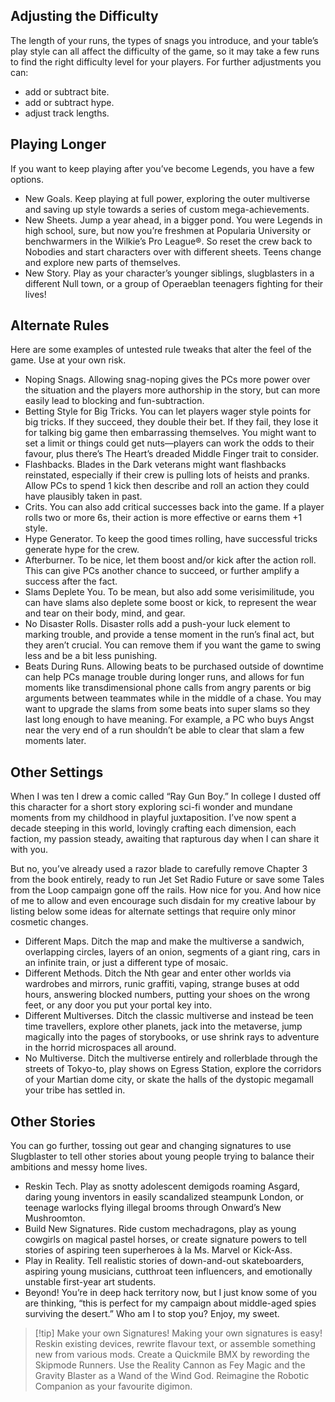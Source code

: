 ## Adjusting the Difficulty

The length of your runs, the types of snags you introduce, and your table’s play style can all affect the difficulty of the game, so it may take a few runs to find the right difficulty level for your players. For further adjustments you can:
- add or subtract bite.
- add or subtract hype.
- adjust track lengths.

## Playing Longer

If you want to keep playing after you’ve become Legends, you have a few options.
- New Goals. Keep playing at full power, exploring the outer multiverse and saving up style towards a series of custom mega-achievements.
- New Sheets. Jump a year ahead, in a bigger pond. You were Legends in high school, sure, but now you’re freshmen at Popularia University or benchwarmers in the Wilkie’s Pro League®. So reset the crew back to Nobodies and start characters over with different sheets. Teens change and explore new parts of themselves.
- New Story. Play as your character’s younger siblings, slugblasters in a different Null town, or a group of Operaeblan teenagers fighting for their lives!

## Alternate Rules

Here are some examples of untested rule tweaks that alter the feel of the game. Use at your own risk.
- Noping Snags. Allowing snag-noping gives the PCs more power over the situation and the players more authorship in the story, but can more easily lead to blocking and fun-subtraction.
- Betting Style for Big Tricks. You can let players wager style points for big tricks. If they succeed, they double their bet. If they fail, they lose it for talking big game then embarrassing themselves. You might want to set a limit or things could get nuts—players can work the odds to their favour, plus there’s The Heart’s dreaded Middle Finger trait to consider.
- Flashbacks. Blades in the Dark veterans might want flashbacks reinstated, especially if their crew is pulling lots of heists and pranks. Allow PCs to spend 1 kick then describe and roll an action they could have plausibly taken in past.
- Crits. You can also add critical successes back into the game. If a player rolls two or more 6s, their action is more effective or earns them +1 style.
- Hype Generator. To keep the good times rolling, have successful tricks generate hype for the crew.
- Afterburner. To be nice, let them boost and/or kick after the action roll. This can give PCs another chance to succeed, or further amplify a success after the fact.
- Slams Deplete You. To be mean, but also add some verisimilitude, you can have slams also deplete some boost or kick, to represent the wear and tear on their body, mind, and gear.
- No Disaster Rolls. Disaster rolls add a push-your luck element to marking trouble, and provide a tense moment in the run’s final act, but they aren’t crucial. You can remove them if you want the game to swing less and be a bit less punishing.
- Beats During Runs. Allowing beats to be purchased outside of downtime can help PCs manage trouble during longer runs, and allows for fun moments like transdimensional phone calls from angry parents or big arguments between teammates while in the middle of a chase. You may want to upgrade the slams from some beats into super slams so they last long enough to have meaning. For example, a PC who buys Angst near the very end of a run shouldn’t be able to clear that slam a few moments
later.

## Other Settings

When I was ten I drew a comic called “Ray Gun Boy.” In college I dusted off this character for a short story exploring sci-fi wonder and mundane moments from my childhood in playful juxtaposition. I’ve now spent a decade steeping in this world, lovingly crafting each dimension, each faction, my passion steady, awaiting that rapturous day when I can share it with you.

But no, you’ve already used a razor blade to carefully remove Chapter 3 from the book entirely, ready to run Jet Set Radio Future or save some Tales from the Loop campaign gone off the rails. How nice for you. And how nice of me to allow and even encourage such disdain for my creative labour by listing below some ideas for alternate settings that require only minor cosmetic changes.
- Different Maps. Ditch the map and make the multiverse a sandwich, overlapping circles, layers of an onion, segments of a giant ring, cars in an infinite train, or just a different type of mosaic.
- Different Methods. Ditch the Nth gear and enter other worlds via wardrobes and mirrors, runic graffiti, vaping, strange buses at odd hours, answering blocked numbers, putting your shoes on the wrong feet, or any door you put your portal key into.
- Different Multiverses. Ditch the classic multiverse and instead be teen time travellers, explore other planets, jack into the metaverse, jump magically into the pages of storybooks, or use shrink rays to adventure in the horrid microspaces all around.
- No Multiverse. Ditch the multiverse entirely and rollerblade through the streets of Tokyo-to, play shows on Egress Station, explore the corridors of your Martian dome city, or skate the halls of the dystopic megamall your tribe has settled in.

## Other Stories

You can go further, tossing out gear and changing signatures to use Slugblaster to tell other stories about young people trying to balance their ambitions and messy home lives.
- Reskin Tech. Play as snotty adolescent demigods roaming Asgard, daring young inventors in easily scandalized steampunk London, or teenage warlocks flying illegal brooms through Onward’s New Mushroomton.
- Build New Signatures. Ride custom mechadragons, play as young cowgirls on magical pastel horses, or create signature powers to tell stories of aspiring teen superheroes à la Ms. Marvel or Kick-Ass.
- Play in Reality. Tell realistic stories of down-and-out skateboarders, aspiring young musicians, cutthroat teen influencers, and emotionally unstable first-year art students.
- Beyond! You’re in deep hack territory now, but I just know some of you are thinking, “this is perfect for my campaign about middle-aged spies surviving the desert.” Who am I to stop you? Enjoy, my sweet.


> [!tip] Make your own Signatures!
> Making your own signatures is easy! Reskin existing devices, rewrite flavour text, or assemble something new from various mods. Create a Quickmile BMX by rewording the Skipmode Runners. Use the Reality Cannon as Fey Magic and the Gravity Blaster as a Wand of the Wind God. Reimagine the Robotic Companion as your favourite digimon.

